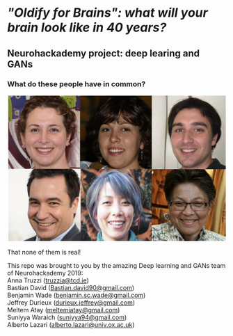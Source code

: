 # ***"Oldify for Brains": what will your brain look like in 40 years?***
## Neurohackademy project: deep learing and GANs

### What do these people have in common?

![GAN_examples](images/GAN_examples.png)

That none of them is real!

This repo was brought to you by the amazing Deep learning and GANs team of Neurohackademy 2019: <br>
Anna Truzzi (truzzia@tcd.ie) <br>
Bastian David (Bastian.david90@gmail.com) <br>
Benjamin Wade (benjamin.sc.wade@gmail.com) <br>
Jeffrey Durieux (durieux.jeffrey@gmail.com) <br> 
Meltem Atay (meltemiatay@gmail.com) <br>
Suniyya Waraich (suniyya94@gmail.com) <br>
Alberto Lazari (alberto.lazari@univ.ox.ac.uk) 

